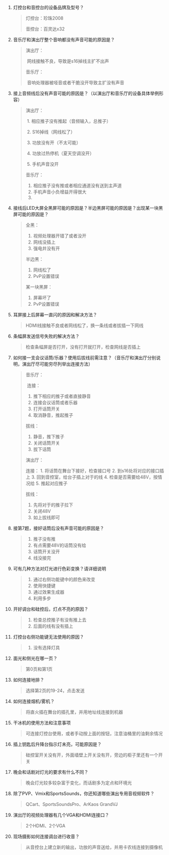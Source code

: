 1. 灯控台和音控台的设备品牌及型号？

   > 灯控台：珍珠2008
   >
   > 音控台：百灵达x32

2. 音乐厅和演出厅整个音响都没有声音可能的原因是？

   > 演出厅：
   >
   > ​	网线接触不良，导致是s16掉线主扩不出声
   >
   > 音乐厅：
   >
   > ​	音响处理器被哑音或者干脆没开导致主扩没有声音

3. 接上音频线后没有声音可能的原因是？（以演出厅和音乐厅的设备具体举例形容）

   > 演出厅：
   >
   > ​	1. 相应推子没有推起（音频输入，总推子）
   >
   > ​	2. S16掉线（网线松了）
   >
   > ​	3. 功放没有开（不太可能）
   >
   > ​	4. 功放过热停机（夏天空调没开）
   >
   > ​	5. 手机声音没开
   >
   > 音乐厅：
   >
   > 1. 相应推子没有推或者相应通道没有送到主声道
   > 2. 手机声音小负增益开得很大
   > 3. 

4. 接线后LED大屏全黑屏可能的原因是？半边黑屏可能的原因是？出现某一块黑屏可能的原因是？

   > 全黑：
   >
   > 1. 视频处理器开错了或者没开
   > 2. 网线没插上
   > 3. 强电井没有开
   >
   > 半边黑：
   >
   > 1. 网线松了
   > 2. PvP设置错误
   >
   > 某一块黑屏：
   >
   > 1. 屏幕坏了
   > 2. PvP设置错误

5. 耳屏接上后屏幕一直闪的原因和解决方法？

   > HDMI线接触不良或者网线松了，换一条线或者拔插一下网线

6. 条幅屏发送信号失败的解决方法？

   > 检查条幅屏是否打开，没有打开就打开，检查网线是否插上

7. 如何接一支会议话筒/乐器？使用后拔线前需注意？（音乐厅和演出厅分别说明，演出厅尽可能穷尽列举出连接方法）

   > 音乐厅：
   >
   > ​	连接：
   >
   >   1. 推下相应的推子或者直接静音
   >   2. 连接会议话筒或者乐器
   >   3. 打开话筒开关
   >   4. 取消静音，推起推子
   >
   >    拔线：
   >
   >    1. 静音，推下推子
   >    2. 关闭话筒开关
   >    3. 拔下话筒 
   >
   > 演出厅：
   >
   >   连接： 
   >       1. 将话筒在舞台下接好，检查接口号
   >       2. 到s16处将对应的接口插上
   >       3. 回到音控室，给台子插上对于的线
   >       4. 检查是否需要给48V，按情况给
   >       5. 推起对应推子
   >
   > 拔线：
   >
   > 1. 先将对于的推子拉下
   > 2. 关闭48V
   >  3. 如上拔线即可

8. 接第7题，接好话筒后没有声音可能的原因是？

   > 1. 推子没有推
   > 2. 有点需要48V的话筒没有给
   > 3. 话筒开关没开
   > 4. 线没接完

9. 可有几种方法对灯光进行色彩变换？请详细说明

   > 1. 通过右侧功能键中的颜色来改变
   > 2. 使用快捷键
   > 3. 通过效果生成器
   > 4. 利用多步

10. 开好调台和硅控后，灯点不亮的原因？

    > 1. 检查总控推子有没有推上去
    > 2. 后面的线有没有插上

11. 灯控台右侧功能键无法使用的原因？

    > 1. 没有选择灯具

12. 面光和侧光在哪一页？

    > 第0页和第1页

13. 如何连接地排？

    > 选择第2页的19-24，点击发送

14. 如何连接烟机/雾机？

    > 将直火插在舞台的插孔里，并用地址线连接到机器

15. 干冰机的使用方法和注意事项

    >可连接灯控台使用，或者手动按上面的按钮，注意油桶里的油剩余情况

16. 插上钥匙后升降台指示灯未亮，可能原因是？

    > 硅控室开关没有开，外面墙壁上开关没有开，旁边的柜子里还有一个开关

17. 晚会和话剧对灯光的要求有什么不同？

    > 晚会灯光较多较杂富于变化，而话剧多为定点和环境光

18. 除了PVP、Vmix和SportsSounds，你还知道哪些演出专用音视频软件？

    > QCart、SportsSoundsPro、ArKaos GrandVJ

19. 演出厅的视频处理器有几个VGA和HDMI连接口？

    > 2个HDMI、2个VGA

20. 现场摄影如何连接调台进行收音？

    > 从音控台上建立新的输出，功放的声音送给，并用卡农线连接到摄像机